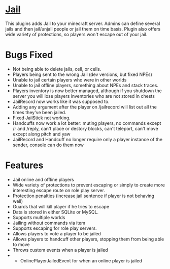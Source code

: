 [Jail](http://dev.bukkit.org/bukkit-plugins/jail/)
====
This plugins adds Jail to your minecraft server. Admins can define several jails and then jail/unjail people or jail them on time basis. Plugin also offers wide variety of protections, so players won't escape out of your jail.

Bugs Fixed
===
* Not being able to delete jails, cell, or cells.
* Players being sent to the wrong Jail (dev versions, but fixed NPEs)
* Unable to jail certain players who were in other worlds
* Unable to jail offline players, something about NPEs and stack traces.
* Players inventory is now better managed, although if you shutdown the server you will lose players inventories who are not stored in chests
* JailRecord now works like it was supposed to.
* Adding any argument after the player on /jailrecord will list out all the times they've been jailed.
* Fixed JailStick not working.
* Handcuffs now work a lot better: muting players, no commands except /r and /reply, can't place or destory blocks, can't teleport, can't move except along pitch and yaw 
* JailRecord and Handcuff no longer require only a player instance of the sender, console can do them now

Features
===
* Jail online and offline players
* Wide variety of protections to prevent escaping or simply to create more interesting escape route on role play server.
* Protection penalties (increase jail sentence if player is not behaving well)
* Guards that will kill player if he tries to escape
* Data is stored in either SQLite or MySQL.
* Supports multiple worlds
* Jailing without commands via item
* Supports escaping for role play servers.
* Allows players to vote a player to be jailed
* Allows players to handcuff other players, stopping them from being able to move
* Throws custom events when a player is jailed
* - OnlinePlayerJailedEvent for when an online player is jailed